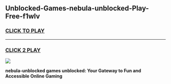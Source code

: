 
## Unblocked-Games-nebula-unblocked-Play-Free-f1wlv
<h3>
<a href="https://premium76.site?title=nebula-unblocked&ref=18A1">CLICK TO PLAY</a></h3>
<hr>

<h3>
<a href="https://premium76.site?title=nebula-unblocked&ref=18A1">CLICK 2 PLAY</a>
  
</h3>

<a href="https://premium76.site?title=nebula-unblocked&ref=18A1"><img src="https://clearcache.store/games.png"></a>


**nebula-unblocked games unblocked: Your Gateway to Fun and Accessible Online Gaming**
